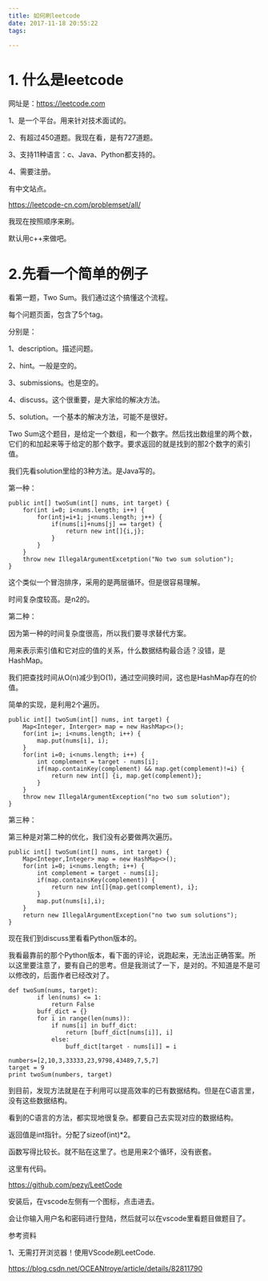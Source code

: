 ```yaml
---
title: 如何刷leetcode
date: 2017-11-18 20:55:22
tags:

---
```




# 1. 什么是leetcode

网址是：https://leetcode.com

1、是一个平台。用来针对技术面试的。

2、有超过450道题。我现在看，是有727道题。

3、支持11种语言：c、Java、Python都支持的。

4、需要注册。

有中文站点。

https://leetcode-cn.com/problemset/all/

我现在按照顺序来刷。

默认用c++来做吧。

# 2.先看一个简单的例子

看第一题，Two Sum。我们通过这个搞懂这个流程。

每个问题页面，包含了5个tag。

分别是：

1、description。描述问题。

2、hint。一般是空的。

3、submissions。也是空的。

4、discuss。这个很重要，是大家给的解决方法。

5、solution。一个基本的解决方法，可能不是很好。

Two Sum这个题目，是给定一个数组，和一个数字。然后找出数组里的两个数，它们的和加起来等于给定的那个数字。要求返回的就是找到的那2个数字的索引值。

我们先看solution里给的3种方法。是Java写的。

第一种：

```
public int[] twoSum(int[] nums, int target) {
	for(int i=0; i<nums.length; i++) {
		for(intj=i+1; j<nums.length; j++) {
			if(nums[i]+nums[j] == target) {
				return new int[]{i,j};
			}
		}
	}
	throw new IllegalArgumentExcetption("No two sum solution");
}
```

这个类似一个冒泡排序，采用的是两层循环。但是很容易理解。

时间复杂度较高。是n2的。

第二种：

因为第一种的时间复杂度很高，所以我们要寻求替代方案。

用来表示索引值和它对应的值的关系，什么数据结构最合适？没错，是HashMap。

我们把查找时间从O(n)减少到O(1)，通过空间换时间，这也是HashMap存在的价值。

简单的实现，是利用2个遍历。

```
public int[] twoSum(int[] nums, int target) {
	Map<Integer, Interger> map = new HashMap<>();
	for(int i=; i<nums.length; i++) {
		map.put(nums[i], i);
	}
	for(int i=0; i<nums.length; i++) {
		int complement = target - nums[i];
		if(map.containKey(complement) && map.get(complement)!=i) {
			return new int[] {i, map.get(complement)};
		}
	}
	throw new IllegalArgumentException("no two sum solution");
}

```

第三种：

第三种是对第二种的优化，我们没有必要做两次遍历。

```
public int[] twoSum(int[] nums, int target) {
	Map<Integer,Integer> map = new HashMap<>();
	for(int i=0; i<nums.length; i++) {
		int complement = target - nums[i];
		if(map.containsKey(complement)) {
			return new int[]{map.get(complement), i};
		}
		map.put(nums[i],i);
	}
	return new IllegalArgumentException("no two sum solutions");
}

```

现在我们到discuss里看看Python版本的。

我看最靠前的那个Python版本，看下面的评论，说跑起来，无法出正确答案。所以这里要注意了，要有自己的思考。但是我测试了一下，是对的。不知道是不是可以修改的，后面作者已经改对了。

```
def twoSum(nums, target):
        if len(nums) <= 1:
            return False
        buff_dict = {}
        for i in range(len(nums)):
            if nums[i] in buff_dict:
                return [buff_dict[nums[i]], i]
            else:
                buff_dict[target - nums[i]] = i
        
numbers=[2,10,3,33333,23,9798,43489,7,5,7]
target = 9
print twoSum(numbers, target)
```

到目前，发现方法就是在于利用可以提高效率的已有数据结构。但是在C语言里，没有这些数据结构。

看到的C语言的方法，都实现地很复杂。都要自己去实现对应的数据结构。

返回值是int指针。分配了sizeof(int)*2。

函数写得比较长。就不贴在这里了。也是用来2个循环，没有嵌套。





这里有代码。

https://github.com/pezy/LeetCode

安装后，在vscode左侧有一个图标，点击进去。

会让你输入用户名和密码进行登陆，然后就可以在vscode里看题目做题目了。



参考资料

1、无需打开浏览器！使用VScode刷LeetCode.

https://blog.csdn.net/OCEANtroye/article/details/82811790